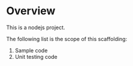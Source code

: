 # Overview

This is a nodejs project.

The following list is the scope of this scaffolding:

1. Sample code
2. Unit testing code
